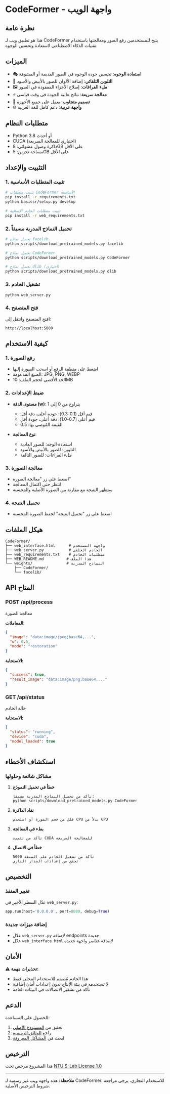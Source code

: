 # CodeFormer - واجهة الويب

## نظرة عامة
هذا هو تطبيق ويب لـ CodeFormer يتيح للمستخدمين رفع الصور ومعالجتها باستخدام تقنيات الذكاء الاصطناعي لاستعادة وتحسين الوجوه.

## الميزات
- 🎭 **استعادة الوجوه**: تحسين جودة الوجوه في الصور القديمة أو المشوهة
- 🎨 **التلوين التلقائي**: إضافة الألوان للصور بالأبيض والأسود
- 🖼️ **ملء الفراغات**: إصلاح الأجزاء المفقودة في الصور
- ⚡ **معالجة سريعة**: نتائج عالية الجودة في وقت قياسي
- 📱 **تصميم متجاوب**: يعمل على جميع الأجهزة
- 🌐 **واجهة عربية**: دعم كامل للغة العربية

## متطلبات النظام
- Python 3.8 أو أحدث
- CUDA (اختياري للمعالجة السريعة)
- ذاكرة وصول عشوائي: 8GB على الأقل
- مساحة تخزين: 5GB على الأقل

## التثبيت والإعداد

### 1. تثبيت المتطلبات الأساسية
```bash
# تثبيت متطلبات CodeFormer الأساسية
pip install -r requirements.txt
python basicsr/setup.py develop

# تثبيت متطلبات الخادم الإضافية
pip install -r web_requirements.txt
```

### 2. تحميل النماذج المدربة مسبقاً
```bash
# تحميل نماذج facelib
python scripts/download_pretrained_models.py facelib

# تحميل نماذج CodeFormer
python scripts/download_pretrained_models.py CodeFormer

# تحميل نماذج dlib (اختياري)
python scripts/download_pretrained_models.py dlib
```

### 3. تشغيل الخادم
```bash
python web_server.py
```

### 4. فتح المتصفح
افتح المتصفح وانتقل إلى:
```
http://localhost:5000
```

## كيفية الاستخدام

### 1. رفع الصورة
- اضغط على منطقة الرفع أو اسحب الصورة إليها
- الصيغ المدعومة: JPG, PNG, WEBP
- الحد الأقصى لحجم الملف: 10MB

### 2. ضبط الإعدادات
- **مستوى الدقة (w)**: يتراوح من 0 إلى 1
  - قيم أقل (0.1-0.3): جودة أعلى، دقة أقل
  - قيم أعلى (0.7-1.0): دقة أعلى، جودة أقل
  - القيمة المُوصى بها: 0.5

- **نوع المعالجة**:
  - استعادة الوجه: للصور العادية
  - التلوين: للصور بالأبيض والأسود
  - ملء الفراغات: للصور التالفة

### 3. معالجة الصورة
- اضغط على زر "معالجة الصورة"
- انتظر حتى اكتمال المعالجة
- ستظهر النتيجة مع مقارنة بين الصورة الأصلية والمحسنة

### 4. تحميل النتيجة
- اضغط على زر "تحميل النتيجة" لحفظ الصورة المحسنة

## هيكل الملفات
```
CodeFormer/
├── web_interface.html      # واجهة المستخدم
├── web_server.py           # الخادم الخلفي
├── web_requirements.txt    # متطلبات الخادم
├── WEB_README.md          # هذا الملف
└── weights/               # النماذج المدربة
    ├── CodeFormer/
    └── facelib/
```

## API المتاح

### POST /api/process
معالجة الصورة

**المعاملات:**
```json
{
  "image": "data:image/jpeg;base64,...",
  "w": 0.5,
  "mode": "restoration"
}
```

**الاستجابة:**
```json
{
  "success": true,
  "result_image": "data:image/png;base64,..."
}
```

### GET /api/status
حالة الخادم

**الاستجابة:**
```json
{
  "status": "running",
  "device": "cuda",
  "model_loaded": true
}
```

## استكشاف الأخطاء

### مشاكل شائعة وحلولها

1. **خطأ في تحميل النموذج**
   ```
   تأكد من تحميل النماذج المدربة مسبقاً:
   python scripts/download_pretrained_models.py CodeFormer
   ```

2. **نفاد الذاكرة**
   ```
   قلل من حجم الصورة أو استخدم CPU بدلاً من GPU
   ```

3. **بطء في المعالجة**
   ```
   تأكد من تثبيت CUDA للمعالجة السريعة
   ```

4. **خطأ في الاتصال**
   ```
   تأكد من تشغيل الخادم على المنفذ 5000
   تحقق من إعدادات الجدار الناري
   ```

## التخصيص

### تغيير المنفذ
عدّل السطر الأخير في `web_server.py`:
```python
app.run(host='0.0.0.0', port=8080, debug=True)
```

### إضافة ميزات جديدة
- عدّل `web_server.py` لإضافة endpoints جديدة
- عدّل `web_interface.html` لإضافة عناصر واجهة جديدة

## الأمان

⚠️ **تحذيرات مهمة:**
- هذا الخادم مُصمم للاستخدام المحلي فقط
- لا تستخدمه في بيئة الإنتاج بدون إعدادات أمان إضافية
- تأكد من تشفير الاتصالات في البيئات العامة

## الدعم

للحصول على المساعدة:
1. تحقق من [المستودع الأصلي](https://github.com/sczhou/CodeFormer)
2. راجع [الوثائق الرسمية](https://shangchenzhou.com/projects/CodeFormer/)
3. ابحث في [المشاكل المعروفة](https://github.com/sczhou/CodeFormer/issues)

## الترخيص
هذا المشروع مرخص تحت [NTU S-Lab License 1.0](LICENSE)

---

**ملاحظة:** هذه واجهة ويب غير رسمية لـ CodeFormer. للاستخدام التجاري، يرجى مراجعة شروط الترخيص الأصلية.